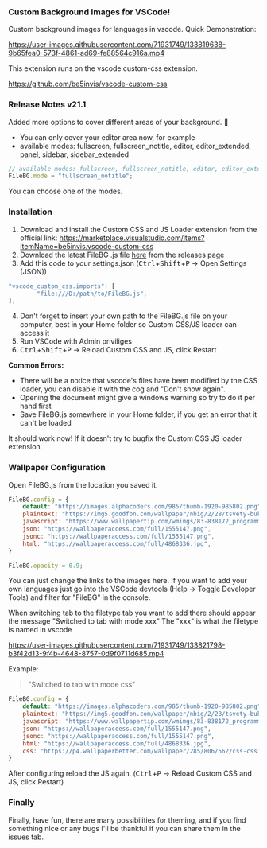 ### Custom Background Images for VSCode!

Custom background images for languages in vscode. Quick Demonstration:

https://user-images.githubusercontent.com/71931749/133819638-9b65fea0-573f-4861-ad69-fe88564c916a.mp4

This extension runs on the vscode custom-css extension.

https://github.com/be5invis/vscode-custom-css

### Release Notes v21.1

Added more options to cover different areas of your background. 🎴

 - You can only cover your editor area now, for example
 - available modes: fullscreen, fullscreen_notitle, editor, editor_extended, panel, sidebar, sidebar_extended

```javascript
// available modes: fullscreen, fullscreen_notitle, editor, editor_extended, panel, sidebar, sidebar_extended
FileBG.mode = "fullscreen_notitle";
```
You can choose one of the modes.

### Installation

1. Download and install the Custom CSS and JS Loader extension from the official link: https://marketplace.visualstudio.com/items?itemName=be5invis.vscode-custom-css
2. Download the latest FileBG .js file [here](https://github.com/mangoepic/vscode-fileBG) from the releases page
3. Add this code to your settings.json (<kbd>Ctrl</kbd>+<kbd>Shift</kbd>+<kbd>P</kbd> -> Open Settings (JSON))
```javascript
"vscode_custom_css.imports": [
        "file:///D:/path/to/FileBG.js",
],
```
4. Don't forget to insert your own path to the FileBG.js file on your computer, best in your Home folder so Custom CSS/JS loader can access it
5. Run VSCode with Admin priviliges
6. <kbd>Ctrl</kbd>+<kbd>Shift</kbd>+<kbd>P</kbd> -> Reload Custom CSS and JS, click Restart

**Common Errors:**
 - There will be a notice that vscode's files have been modified by the CSS loader, you can disable it with the cog and "Don't show again".
 - Opening the document might give a windows warning so try to do it per hand first
 - Save FileBG.js somewhere in your Home folder, if you get an error that it can't be loaded

It should work now! If it doesn't try to bugfix the Custom CSS JS loader extension.






### Wallpaper Configuration

Open FileBG.js from the location you saved it.

```javascript
FileBG.config = {
    default: "https://images.alphacoders.com/985/thumb-1920-985802.png",
    plaintext: "https://img5.goodfon.com/wallpaper/nbig/2/28/tsvety-buket-bloknot-1.jpg",
    javascript: "https://www.wallpapertip.com/wmimgs/83-838172_programming-javascript.jpg",
    json: "https://wallpaperaccess.com/full/1555147.png",
    jsonc: "https://wallpaperaccess.com/full/1555147.png",
    html: "https://wallpaperaccess.com/full/4868336.jpg",
}

FileBG.opacity = 0.9;
```

You can just change the links to the images here.
If you want to add your own languages just go into the VSCode devtools (Help -> Toggle Developer Tools)
and filter for "FileBG" in the console.

When switching tab to the filetype tab you want to add there should appear the message "Switched to tab with mode xxx"
The "xxx" is what the filetype is named in vscode

https://user-images.githubusercontent.com/71931749/133821798-b3f42d13-9f4b-4648-8757-0d9f0711d685.mp4

Example:
> "Switched to tab with mode css"
> 
```javascript
FileBG.config = {
    default: "https://images.alphacoders.com/985/thumb-1920-985802.png",
    plaintext: "https://img5.goodfon.com/wallpaper/nbig/2/28/tsvety-buket-bloknot-1.jpg",
    javascript: "https://www.wallpapertip.com/wmimgs/83-838172_programming-javascript.jpg",
    json: "https://wallpaperaccess.com/full/1555147.png",
    jsonc: "https://wallpaperaccess.com/full/1555147.png",
    html: "https://wallpaperaccess.com/full/4868336.jpg",
    css: "https://p4.wallpaperbetter.com/wallpaper/285/806/562/css-css3-wallpaper-preview.jpg" // insert this with your image
}
```

After configuring reload the JS again. (<kbd>Ctrl</kbd>+<kbd>P</kbd> -> Reload Custom CSS and JS, click Restart)

### Finally
Finally, have fun, there are many possibilities for theming, and if you find something nice or any bugs I'll be thankful if you can share them in the issues tab.


